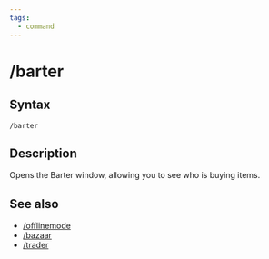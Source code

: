 ```yaml
---
tags:
  - command
---
```


# /barter

## Syntax

<!--cmd-syntax-start-->
```eqcommand
/barter
```
<!--cmd-syntax-end-->

## Description

<!--cmd-desc-start-->
Opens the Barter window, allowing you to see who is buying items.
<!--cmd-desc-end-->

## See also

- [/offlinemode](cmd-offlinemode.md)
- [/bazaar](cmd-bazaar.md)
- [/trader](cmd-trader.md)